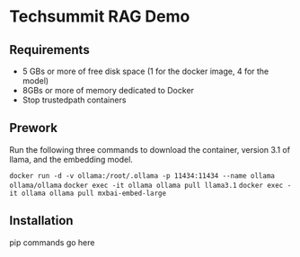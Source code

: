 # Techsummit RAG Demo

## Requirements

- 5 GBs or more of free disk space (1 for the docker image, 4 for the model)
- 8GBs or more of memory dedicated to Docker
- Stop trustedpath containers

## Prework

Run the following three commands to download the container, version 3.1 of llama, and the embedding model.

`docker run -d -v ollama:/root/.ollama -p 11434:11434 --name ollama ollama/ollama`
`docker exec -it ollama ollama pull llama3.1`
`docker exec -it ollama ollama pull mxbai-embed-large`

## Installation

pip commands go here
